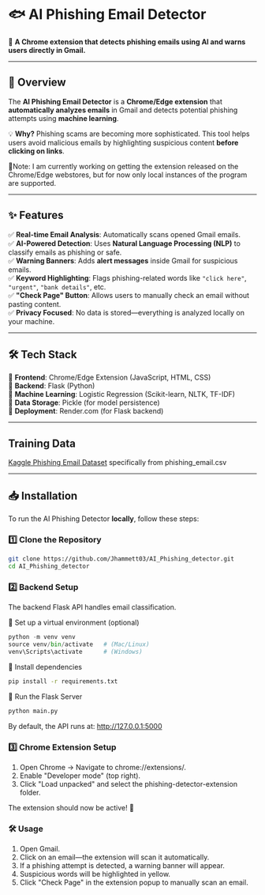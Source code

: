 # 🐟 AI Phishing Email Detector
🚀 **A Chrome extension that detects phishing emails using AI and warns users directly in Gmail.**  

---

## 📌 Overview
The **AI Phishing Email Detector** is a **Chrome/Edge extension** that **automatically analyzes emails** in Gmail and detects potential phishing attempts using **machine learning**.  

💡 **Why?** Phishing scams are becoming more sophisticated. This tool helps users avoid malicious emails by highlighting suspicious content **before clicking on links**.

🔹Note: I am currently working on getting the extension released on the Chrome/Edge webstores, but for now only local instances of the program are supported.


---

## ✨ Features
✅ **Real-time Email Analysis**: Automatically scans opened Gmail emails.  
✅ **AI-Powered Detection**: Uses **Natural Language Processing (NLP)** to classify emails as phishing or safe.  
✅ **Warning Banners**: Adds **alert messages** inside Gmail for suspicious emails.  
✅ **Keyword Highlighting**: Flags phishing-related words like `"click here"`, `"urgent"`, `"bank details"`, etc.  
✅ **"Check Page" Button**: Allows users to manually check an email without pasting content.  
✅ **Privacy Focused**: No data is stored—everything is analyzed locally on your machine.  

---

## 🛠 Tech Stack
🔹 **Frontend**: Chrome/Edge Extension (JavaScript, HTML, CSS)  
🔹 **Backend**: Flask (Python)  
🔹 **Machine Learning**: Logistic Regression (Scikit-learn, NLTK, TF-IDF)  
🔹 **Data Storage**: Pickle (for model persistence)  
🔹 **Deployment**: Render.com (for Flask backend)  

---

## Training Data
[Kaggle Phishing Email Dataset](https://www.kaggle.com/datasets/naserabdullahalam/phishing-email-dataset?resource=download&select=phishing_email.csv)
specifically from phishing_email.csv

--- 

## 📥 Installation
To run the AI Phishing Detector **locally**, follow these steps:

### 1️⃣ Clone the Repository
```sh
git clone https://github.com/Jhammett03/AI_Phishing_detector.git
cd AI_Phishing_detector
```
### 2️⃣ Backend Setup
The backend Flask API handles email classification.

🔹 Set up a virtual environment (optional)
```py
python -m venv venv
source venv/bin/activate   # (Mac/Linux)
venv\Scripts\activate      # (Windows)
```
🔹 Install dependencies
```sh
pip install -r requirements.txt
```
🔹 Run the Flask Server
```sh
python main.py
```
By default, the API runs at: http://127.0.0.1:5000

### 3️⃣ Chrome Extension Setup
1. Open Chrome → Navigate to chrome://extensions/.
2. Enable "Developer mode" (top right).
3. Click "Load unpacked" and select the phishing-detector-extension folder.

The extension should now be active! 🎉

### 🛠 Usage
1. Open Gmail.
2. Click on an email—the extension will scan it automatically.
3. If a phishing attempt is detected, a warning banner will appear.
4. Suspicious words will be highlighted in yellow.
5. Click "Check Page" in the extension popup to manually scan an email.
